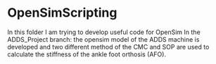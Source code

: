 # OpenSimScripting
In this folder I am trying to develop useful code for OpenSim 
In the ADDS_Project branch: the opensim model of the ADDS machine is developed and two different method of the CMC and SOP are used to calculate the stiffness of the ankle foot orthosis (AFO).
